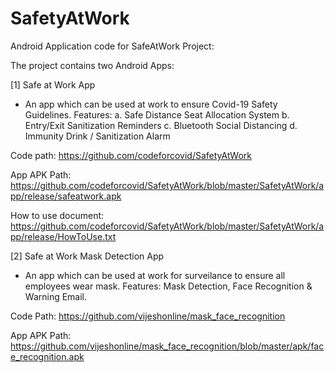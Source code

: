 # SafetyAtWork
Android Application code for SafeAtWork Project:

The project contains two Android Apps:

[1]
Safe at Work App 
- An app which can be used at work to ensure Covid-19 Safety Guidelines.
Features:
a. Safe Distance Seat Allocation System
b. Entry/Exit Sanitization Reminders
c. Bluetooth Social Distancing
d. Immunity Drink / Sanitization Alarm

Code path: https://github.com/codeforcovid/SafetyAtWork

App APK Path: https://github.com/codeforcovid/SafetyAtWork/blob/master/SafetyAtWork/app/release/safeatwork.apk

How to use document: https://github.com/codeforcovid/SafetyAtWork/blob/master/SafetyAtWork/app/release/HowToUse.txt

[2]
Safe at Work Mask Detection App
- An app which can be used at work for surveilance to ensure all employees wear mask.
Features: Mask Detection, Face Recognition & Warning Email.

Code Path: 
https://github.com/vijeshonline/mask_face_recognition

App APK Path: 
https://github.com/vijeshonline/mask_face_recognition/blob/master/apk/face_recognition.apk
